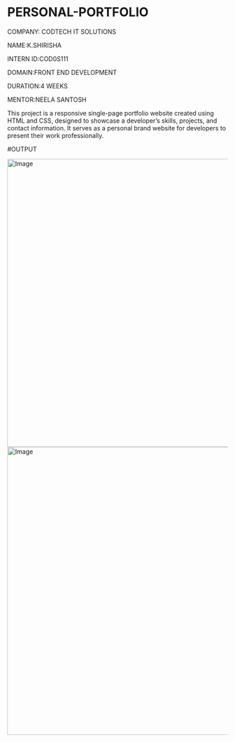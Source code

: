 # PERSONAL-PORTFOLIO

COMPANY: CODTECH IT SOLUTIONS

NAME:K.SHIRISHA

INTERN ID:COD0S111

DOMAIN:FRONT END DEVELOPMENT

DURATION:4 WEEKS

MENTOR:NEELA SANTOSH

This project is a responsive single-page portfolio website created using HTML and CSS, designed to showcase a developer’s skills, projects, and contact information. It serves as a personal brand website for developers to present their work professionally.

#OUTPUT

<img width="1290" height="657" alt="Image" src="https://github.com/user-attachments/assets/cdbd6041-d502-4fca-bd81-80df393dd4ee" />

<img width="1290" height="657" alt="Image" src="https://github.com/user-attachments/assets/679b28d0-41cf-4486-b1d3-04ddb1ab894f" />


